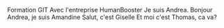 Formation GIT
Avec l'entreprise HumanBooster
Je suis Andrea.
Bonjour Andrea, je suis Amandine
Salut, c'est Giselle
Et moi c'est Thomas, ca va?
